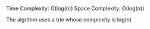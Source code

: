 Time Complexity:   O(log(n))
Space Complexity:  O(log(n))

The algrithm uses a trie whose complexity is log(n)

